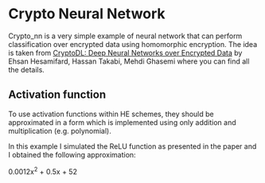 # Crypto Neural Network

Crypto_nn is a very simple example of neural network that can perform classification over encrypted data using homomorphic encryption.
The idea is taken from [CryptoDL: Deep Neural Networks over Encrypted Data](https://arxiv.org/pdf/1711.05189.pdf) by Ehsan Hesamifard, Hassan Takabi, Mehdi Ghasemi where
you can find all the details.

## Activation function
To use activation functions within HE schemes, they should be approximated in a form which is implemented using only addition and multiplication (e.g. polynomial).

In this example I simulated the ReLU function as presented in the paper and I obtained the following approximation:

0.0012x<sup>2</sup> + 0.5x + 52

